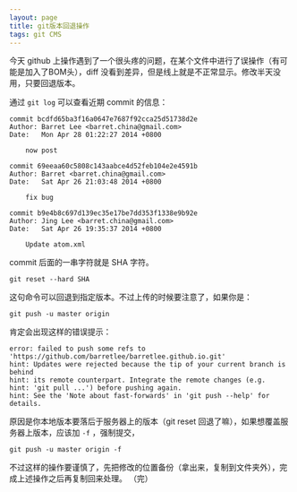 ```yaml
---
layout: page
title: git版本回退操作
tags: git CMS
---
```


今天 github 上操作遇到了一个很头疼的问题，在某个文件中进行了误操作（有可能是加入了BOM头），diff 没看到差异，但是线上就是不正常显示。修改半天没用，只要回退版本。

通过 `git log` 可以查看近期 commit 的信息：

    commit bcdfd65ba3f16a0647e7687f92cca25d51738d2e
    Author: Barret Lee <barret.china@gmail.com>
    Date:   Mon Apr 28 01:22:27 2014 +0800
    
        now post
    
    commit 69eeaa60c5808c143aabce4d52feb104e2e4591b
    Author: Barret <barret.china@gmail.com>
    Date:   Sat Apr 26 21:03:48 2014 +0800
    
        fix bug
    
    commit b9e4b8c697d139ec35e17be7dd353f1338e9b92e
    Author: Jing Lee <barret.china@gmail.com>
    Date:   Sat Apr 26 19:35:37 2014 +0800
    
        Update atom.xml
        
commit 后面的一串字符就是 SHA 字符。

    git reset --hard SHA  
    
这句命令可以回退到指定版本。不过上传的时候要注意了，如果你是：

    git push -u master origin
    
肯定会出现这样的错误提示：

    error: failed to push some refs to 'https://github.com/barretlee/barretlee.github.io.git'
    hint: Updates were rejected because the tip of your current branch is behind
    hint: its remote counterpart. Integrate the remote changes (e.g.
    hint: 'git pull ...') before pushing again.
    hint: See the 'Note about fast-forwards' in 'git push --help' for details.

原因是你本地版本要落后于服务器上的版本（git reset 回退了嘛），如果想覆盖服务器上版本，应该加 `-f` ，强制提交，

    git push -u master origin -f
   
不过这样的操作要谨慎了，先把修改的位置备份（拿出来，复制到文件夹外），完成上述操作之后再复制回来处理。
（完）
    
      
  
